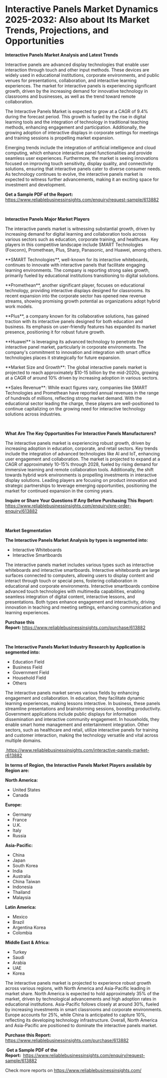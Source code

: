 <p><h1>Interactive Panels Market Dynamics 2025-2032: Also about Its Market Trends, Projections, and Opportunities</h1></p><p><strong>Interactive Panels Market Analysis and Latest Trends</strong></p>
<p><p>Interactive panels are advanced display technologies that enable user interaction through touch and other input methods. These devices are widely used in educational institutions, corporate environments, and public venues for presentations, collaboration, and interactive learning experiences. The market for interactive panels is experiencing significant growth, driven by the increasing demand for innovative technology in classrooms and businesses, as well as the trend toward remote collaboration.</p><p>The Interactive Panels Market is expected to grow at a CAGR of 9.4% during the forecast period. This growth is fueled by the rise in digital learning tools and the integration of technology in traditional teaching methods, enhancing engagement and participation. Additionally, the growing adoption of interactive displays in corporate settings for meetings and training sessions is propelling market expansion. </p><p>Emerging trends include the integration of artificial intelligence and cloud computing, which enhance interactive panel functionalities and provide seamless user experiences. Furthermore, the market is seeing innovations focused on improving touch sensitivity, display quality, and connectivity solutions, ensuring that interactive panels cater to diverse consumer needs. As technology continues to evolve, the interactive panels market is expected to witness further advancements, making it an exciting space for investment and development.</p></p>
<p><strong>Get a Sample PDF of the Report:&nbsp;</strong> <a href="https://www.reliablebusinessinsights.com/enquiry/request-sample/613882?utm_campaign=3439&utm_medium=2&utm_source=Github&utm_content=ia&utm_term=06042025&utm_id=interactive-panels">https://www.reliablebusinessinsights.com/enquiry/request-sample/613882</a></p>
<p>&nbsp;</p>
<p><strong>Interactive Panels Major Market Players</strong></p>
<p><p>The interactive panels market is witnessing substantial growth, driven by increasing demand for digital learning and collaboration tools across various sectors such as education, corporate training, and healthcare. Key players in this competitive landscape include SMART Technologies (Foxconn), Promethean, Plus, Sharp, Panasonic, and Huawei, among others.</p><p>**SMART Technologies**, well-known for its interactive whiteboards, continues to innovate with interactive panels that facilitate engaging learning environments. The company is reporting strong sales growth, primarily fueled by educational institutions transitioning to digital solutions. </p><p>**Promethean**, another significant player, focuses on educational technology, providing interactive displays designed for classrooms. Its recent expansion into the corporate sector has opened new revenue streams, showing promising growth potential as organizations adopt hybrid work models.</p><p>**Plus**, a company known for its collaborative solutions, has gained traction with its interactive panels designed for both education and business. Its emphasis on user-friendly features has expanded its market presence, positioning it for robust future growth.</p><p>**Huawei** is leveraging its advanced technology to penetrate the interactive panel market, particularly in corporate environments. The company's commitment to innovation and integration with smart office technologies places it strategically for future expansion.</p><p>**Market Size and Growth**: The global interactive panels market is projected to reach approximately $10-15 billion by the mid-2020s, growing at a CAGR of around 10% driven by increasing adoption in various sectors.</p><p>**Sales Revenue**: While exact figures vary, companies like SMART Technologies and Promethean have reported annual revenues in the range of hundreds of millions, reflecting strong market demand. With the educational sector leading the charge, these players are well-positioned to continue capitalizing on the growing need for interactive technology solutions across industries.</p></p>
<p>&nbsp;</p>
<p><strong>What Are The Key Opportunities For Interactive Panels Manufacturers?</strong></p>
<p><p>The interactive panels market is experiencing robust growth, driven by increasing adoption in education, corporate, and retail sectors. Key trends include the integration of advanced technologies like AI and IoT, enhancing user engagement and collaboration. The market is projected to expand at a CAGR of approximately 10-15% through 2028, fueled by rising demand for immersive learning and remote collaboration tools. Additionally, the shift towards hybrid work environments is propelling investments in interactive display solutions. Leading players are focusing on product innovation and strategic partnerships to leverage emerging opportunities, positioning the market for continued expansion in the coming years.</p></p>
<p><strong>Inquire or Share Your Questions If Any Before Purchasing This Report:</strong> <a href="https://www.reliablebusinessinsights.com/enquiry/pre-order-enquiry/613882?utm_campaign=3439&utm_medium=2&utm_source=Github&utm_content=ia&utm_term=06042025&utm_id=interactive-panels">https://www.reliablebusinessinsights.com/enquiry/pre-order-enquiry/613882</a></p>
<p>&nbsp;</p>
<p><strong>Market Segmentation</strong></p>
<p><strong>The Interactive Panels Market Analysis by types is segmented into:</strong></p>
<p><ul><li>Interactive Whiteboards</li><li>Interactive Smartboards</li></ul></p>
<p><p>The interactive panels market includes various types such as interactive whiteboards and interactive smartboards. Interactive whiteboards are large surfaces connected to computers, allowing users to display content and interact through touch or special pens, fostering collaboration in educational and corporate environments. Interactive smartboards combine advanced touch technologies with multimedia capabilities, enabling seamless integration of digital content, interactive lessons, and presentations. Both types enhance engagement and interactivity, driving innovation in teaching and meeting settings, enhancing communication and learning experiences.</p></p>
<p><strong>Purchase this Report:&nbsp;</strong><a href="https://www.reliablebusinessinsights.com/purchase/613882?utm_campaign=3439&utm_medium=2&utm_source=Github&utm_content=ia&utm_term=06042025&utm_id=interactive-panels">https://www.reliablebusinessinsights.com/purchase/613882</a></p>
<p>&nbsp;</p>
<p><strong>The Interactive Panels Market Industry Research by Application is segmented into:</strong></p>
<p><ul><li>Education Field</li><li>Business Field</li><li>Government Field</li><li>Household Field</li><li>Others</li></ul></p>
<p><p>The interactive panels market serves various fields by enhancing engagement and collaboration. In education, they facilitate dynamic learning experiences, making lessons interactive. In business, these panels streamline presentations and brainstorming sessions, boosting productivity. Government applications include public displays for information dissemination and interactive community engagement. In households, they enable smart home management and entertainment integration. Other sectors, such as healthcare and retail, utilize interactive panels for training and customer interaction, making the technology versatile and vital across multiple domains.</p></p>
<p><a href="https://www.reliablebusinessinsights.com/interactive-panels-market-r613882?utm_campaign=3439&utm_medium=2&utm_source=Github&utm_content=ia&utm_term=06042025&utm_id=interactive-panels">&nbsp;https://www.reliablebusinessinsights.com/interactive-panels-market-r613882</a></p>
<p><strong>In terms of Region, the Interactive Panels Market Players available by Region are:</strong></p>
<p>
    <p> <strong> North America: </strong>
        <ul>
            <li>United States</li>
            <li>Canada</li>
        </ul>
        </p> 
    <p> <strong> Europe: </strong>
        <ul>
            <li>Germany</li>
            <li>France</li>
            <li>U.K.</li>
            <li>Italy</li>
            <li>Russia</li>
        </ul>
        </p> 
    <p> <strong> Asia-Pacific: </strong>
        <ul>
            <li>China</li>
            <li>Japan</li>
            <li>South Korea</li>
            <li>India</li>
            <li>Australia</li>
            <li>China Taiwan</li>
            <li>Indonesia</li>
            <li>Thailand</li>
            <li>Malaysia</li>
        </ul>
        </p> 
    <p> <strong> Latin America: </strong>
        <ul>
            <li>Mexico</li>
            <li>Brazil</li>
            <li>Argentina Korea</li>
            <li>Colombia</li>
        </ul>
        </p> 
    <p> <strong> Middle East & Africa: </strong>
        <ul>
            <li>Turkey</li>
            <li>Saudi</li>
            <li>Arabia</li>
            <li>UAE</li>
            <li>Korea</li>
        </ul>
    </p>
    </p>
<p><p>The interactive panels market is projected to experience robust growth across various regions, with North America and Asia-Pacific leading in market share. North America is expected to hold approximately 35% of the market, driven by technological advancements and high adoption rates in educational institutions. Asia-Pacific follows closely at around 30%, fueled by increasing investments in smart classrooms and corporate environments. Europe accounts for 25%, while China is anticipated to capture 10%, reflecting its developing technology infrastructure. Overall, North America and Asia-Pacific are positioned to dominate the interactive panels market.</p></p>
<p><strong>Purchase this Report: </strong><a href="https://www.reliablebusinessinsights.com/purchase/613882?utm_campaign=3439&utm_medium=2&utm_source=Github&utm_content=ia&utm_term=06042025&utm_id=interactive-panels">https://www.reliablebusinessinsights.com/purchase/613882</a></p>
<p>&nbsp;<strong>Get a Sample PDF of the Report:&nbsp;&nbsp;</strong><a href="https://www.reliablebusinessinsights.com/enquiry/request-sample/613882?utm_campaign=3439&utm_medium=2&utm_source=Github&utm_content=ia&utm_term=06042025&utm_id=interactive-panels">https://www.reliablebusinessinsights.com/enquiry/request-sample/613882</a></p>
<p><strong></strong></p>
<p>Check more reports on <a href="https://www.reliablebusinessinsights.com/?utm_campaign=3439&utm_medium=2&utm_source=Github&utm_content=ia&utm_term=06042025&utm_id=interactive-panels">https://www.reliablebusinessinsights.com/</a></p>